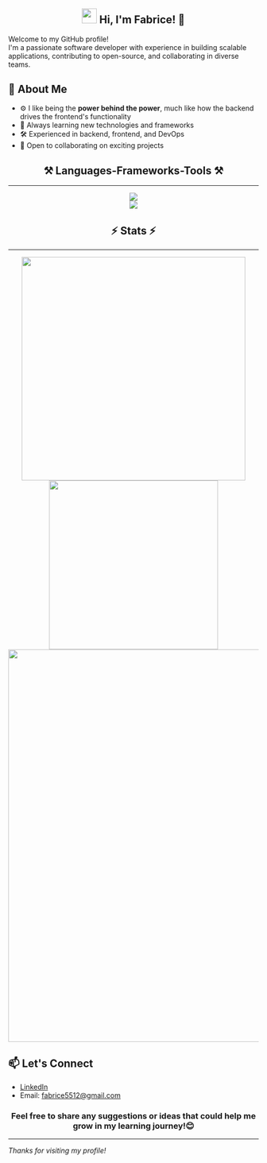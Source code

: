 # <h2 align="center"><img src="https://raw.githubusercontent.com/MartinHeinz/MartinHeinz/master/wave.gif" width="30px"> Hi, I'm Fabrice! 🙂</h2>

Welcome to my GitHub profile!  
I'm a passionate software developer with experience in building scalable applications, contributing to open-source, and collaborating in diverse teams.

## 🚀 About Me
- ⚙️ I like being the **power behind the power**, much like how the backend drives the frontend's functionality
- 🌱 Always learning new technologies and frameworks
- 🛠️ Experienced in backend, frontend, and DevOps
- 🤝 Open to collaborating on exciting projects

<h2 align="center">⚒️ Languages-Frameworks-Tools ⚒️</h2>
<hr/>

<div align="center">
    <img src="https://skillicons.dev/icons?i=aws,javascript,express,mongodb,git,githubactions,nodejs,graphql,redis" /><br/>
    <img src="https://skillicons.dev/icons?i=docker,postgresql,typescript,kubernetes,nestjs,mysql,postman,python" />
</div>

<h2 align="center">⚡ Stats ⚡</h2>
<hr/>
<div align="center">
    <img width="450" src="https://github-readme-stats.vercel.app/api?username=fabrice55&show_icons=true&locale=en&theme=react&rank_icon=github&border_radius=10">
    <img width="340" src="https://github-readme-stats.vercel.app/api/top-langs?username=fabrice55&show_icons=true&locale=en&layout=compact&theme=react&border_radius=10">
    <img align="center" width="790" src="https://github-readme-activity-graph.vercel.app/graph?username=fabrice55&&color=ffffff&line=6366f1&point=ffff&layout=compact&theme=react&custom_title=GitHub%20Commits%20Graph">
</div>

## 📫 Let's Connect
- [LinkedIn](https://linkedin.com/in/liltechnologies)
- Email: fabrice5512@gmail.com

<h3 align="center">Feel free to share any suggestions or ideas that could help me grow in my learning journey!😊</h3>

---

*Thanks for visiting my profile!*

